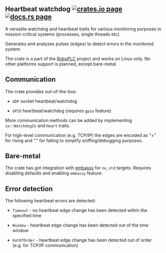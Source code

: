 <h2>
  Heartbeat watchdog
  <a href="https://crates.io/crates/heartbeat-watchdog"><img alt="crates.io page" src="https://img.shields.io/crates/v/heartbeat-watchdog.svg"></img></a>
  <a href="https://docs.rs/heartbeat-watchdog"><img alt="docs.rs page" src="https://docs.rs/heartbeat-watchdog/badge.svg"></img></a>
</h2>


A versatile watchdog and heartbeat traits for various monitoring purposes in
mission-critical systems (processes, single threads etc).

Generates and analyses pulses (edges) to detect errors in the monitored system.

The crate is a part of the [RoboPLC](https://www.roboplc.com) project and works
on Linux only. No other platforms support is planned, except bare-metal.

## Communication

The crate provides out-of-the-box:

- `UDP` socket heartbeat/watchdog

- `GPIO` heartbeat/watchdog (requires `gpio` feature)

More communication methods can be added by implementing `io::WatchdogIo` and
`Heart` traits.

For high-level communication (e.g. TCP/IP) the edges are encoded as "+" for
rising and "." for falling to simplify sniffing/debugging purposes.

## Bare-metal

The crate has got integration with [embassy](https://embassy.dev) for `no_std`
targets. Requires disabling defaults and enabling `embassy` feature.

## Error detection

The following heartbeat errors are detected:

- `Timeout` - no heartbeat edge change has been detected within the specified
  time

- `Window` - heartbeat edge change has been detected out of the time window

- `OutOfOrder` - heartbeat edge change has been detected out of order (e.g. for
  TCP/IP communication)
